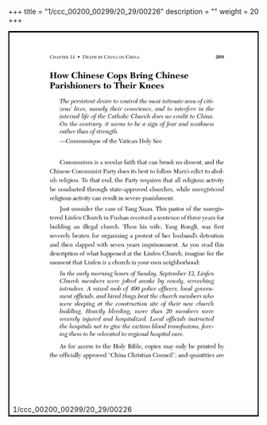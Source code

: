 +++
title = "1/ccc_00200_00299/20_29/00226"
description = ""
weight = 20
+++

<table style="border:2px solid black;max-width:800px;max-height:800px;" 
><tr><td>
<img class="center-fit-jpg"
src="/jpg_/out_jpg_dbc_226.jpg">
1/ccc_00200_00299/20_29/00226
</img></td></tr></table>
